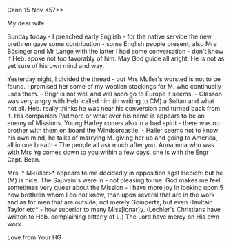  Cann 15 Nov <57>*

My dear wife

Sunday today - I preached early English - for the native service the new brethren gave some contribution - some English people present, also Mrs Bösinger and Mr Lange with the latter I had some conversation - don't know if Heb. spoke not too favorably of him. May God guide all aright. He is not as yet sure of his own mind and way.

Yesterday night, I divided the thread - but Mrs Muller's worsted is not to be found. I promised her some of my woollen stockings for M. who continually uses them. - Brigr is not well and will soon go to Europe it seems. - Glasson was very angry with Heb. called him (in writing to CM) a Sultan and what not all. Heb. really thinks he was near his conversion and turned back from it. His companion Padmore or what ever his name is appears to be an enemy of Missions. Young Harley comes also in a bad spirit - there was no brother with them on board the Windsorcastle. - Haller seems not to know his own mind, he talks of marrying M. giving her up and going to America, all in one breath - The people all ask much after you. Annamma who was with Mrs Yg comes down to you within a few days, she is with the Engr Capt. Bean.

Mrs. <Chr>* M<üller>* appears to me decidedly in opposition agst Hebich: but he (M) is nice. The Sauvain's were in - not pleasing to me. God makes me feel sometimes very queer about the Mission - I have more joy in looking upon 5 new brethren whom I do not know, than upon several that are in the work and as for men that are outside, not merely Gompertz, but even Haultain Taylor etc* - how superior to many Miss[ionar]y. (Lechler's Christians have written to Heb. complaining bitterly of L.) The Lord have mercy on His own work.

 Love from Your HG

